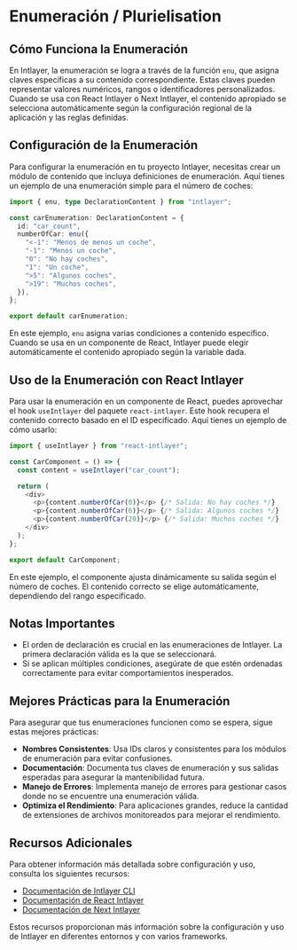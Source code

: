 # Enumeración / Plurielisation

## Cómo Funciona la Enumeración

En Intlayer, la enumeración se logra a través de la función `enu`, que asigna claves específicas a su contenido correspondiente. Estas claves pueden representar valores numéricos, rangos o identificadores personalizados. Cuando se usa con React Intlayer o Next Intlayer, el contenido apropiado se selecciona automáticamente según la configuración regional de la aplicación y las reglas definidas.

## Configuración de la Enumeración

Para configurar la enumeración en tu proyecto Intlayer, necesitas crear un módulo de contenido que incluya definiciones de enumeración. Aquí tienes un ejemplo de una enumeración simple para el número de coches:

```typescript
import { enu, type DeclarationContent } from "intlayer";

const carEnumeration: DeclarationContent = {
  id: "car_count",
  numberOfCar: enu({
    "<-1": "Menos de menos un coche",
    "-1": "Menos un coche",
    "0": "No hay coches",
    "1": "Un coche",
    ">5": "Algunos coches",
    ">19": "Muchos coches",
  }),
};

export default carEnumeration;
```

En este ejemplo, `enu` asigna varias condiciones a contenido específico. Cuando se usa en un componente de React, Intlayer puede elegir automáticamente el contenido apropiado según la variable dada.

## Uso de la Enumeración con React Intlayer

Para usar la enumeración en un componente de React, puedes aprovechar el hook `useIntlayer` del paquete `react-intlayer`. Este hook recupera el contenido correcto basado en el ID especificado. Aquí tienes un ejemplo de cómo usarlo:

```javascript
import { useIntlayer } from "react-intlayer";

const CarComponent = () => {
  const content = useIntlayer("car_count");

  return (
    <div>
      <p>{content.numberOfCar(0)}</p> {/* Salida: No hay coches */}
      <p>{content.numberOfCar(6)}</p> {/* Salida: Algunos coches */}
      <p>{content.numberOfCar(20)}</p> {/* Salida: Muchos coches */}
    </div>
  );
};

export default CarComponent;
```

En este ejemplo, el componente ajusta dinámicamente su salida según el número de coches. El contenido correcto se elige automáticamente, dependiendo del rango especificado.

## Notas Importantes

- El orden de declaración es crucial en las enumeraciones de Intlayer. La primera declaración válida es la que se seleccionará.
- Si se aplican múltiples condiciones, asegúrate de que estén ordenadas correctamente para evitar comportamientos inesperados.

## Mejores Prácticas para la Enumeración

Para asegurar que tus enumeraciones funcionen como se espera, sigue estas mejores prácticas:

- **Nombres Consistentes**: Usa IDs claros y consistentes para los módulos de enumeración para evitar confusiones.
- **Documentación**: Documenta tus claves de enumeración y sus salidas esperadas para asegurar la mantenibilidad futura.
- **Manejo de Errores**: Implementa manejo de errores para gestionar casos donde no se encuentre una enumeración válida.
- **Optimiza el Rendimiento**: Para aplicaciones grandes, reduce la cantidad de extensiones de archivos monitoreados para mejorar el rendimiento.

## Recursos Adicionales

Para obtener información más detallada sobre configuración y uso, consulta los siguientes recursos:

- [Documentación de Intlayer CLI](https://github.com/aymericzip/intlayer/blob/main/docs/docs/intlayer_cli_es.md)
- [Documentación de React Intlayer](https://github.com/aymericzip/intlayer/blob/main/docs/docs/intlayer_with_create_react_app_es.md)
- [Documentación de Next Intlayer](https://github.com/aymericzip/intlayer/blob/main/docs/docs/intlayer_with_nextjs_es.md)

Estos recursos proporcionan más información sobre la configuración y uso de Intlayer en diferentes entornos y con varios frameworks.
